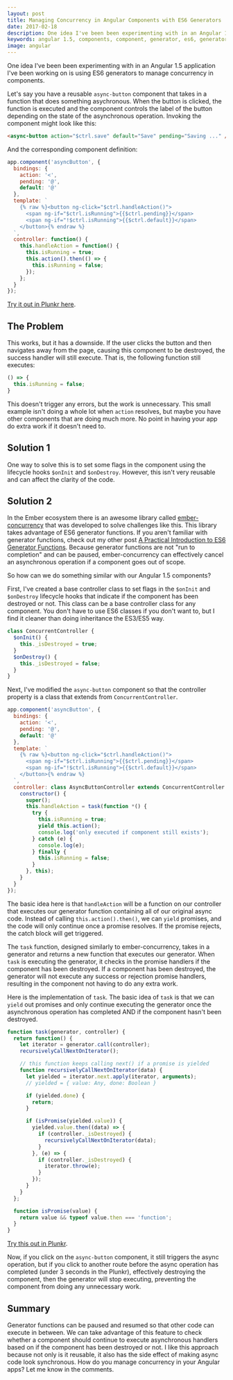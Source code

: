 ```yaml
---
layout: post
title: Managing Concurrency in Angular Components with ES6 Generators
date: 2017-02-18
description: One idea I've been been experimenting with in an Angular 1.5 application I've been working on is using ES6 generators to manage concurrency in components.
keywords: angular 1.5, components, component, generator, es6, generators, generator functions, asychronous, async, ember-concurrency, concurrency, es2015
image: angular
---
```


One idea I've been been experimenting with in an Angular 1.5 application I've been working on is using ES6 generators to manage concurrency in components.

Let's say you have a reusable `async-button` component that takes in a function that does something asychronous. When the button is clicked, the function is executed and the component controls the label of the button depending on the state of the asynchronous operation. Invoking the component might look like this:

```html
<async-button action="$ctrl.save" default="Save" pending="Saving ..." />
```

And the corresponding component definition:

```js
app.component('asyncButton', {
  bindings: {
    action: '<',
    pending: '@',
    default: '@'
  },
  template: `
    {% raw %}<button ng-click="$ctrl.handleAction()">
      <span ng-if="$ctrl.isRunning">{{$ctrl.pending}}</span>
      <span ng-if="!$ctrl.isRunning">{{$ctrl.default}}</span>
    </button>{% endraw %}
  `,
  controller: function() {
    this.handleAction = function() {
      this.isRunning = true;
      this.action().then(() => {
        this.isRunning = false;
      });
    };
  }
});
```

[Try it out in Plunkr here](https://plnkr.co/edit/P4bLJ5uyCV3mSqQXQylN?p=preview).

## The Problem

This works, but it has a downside. If the user clicks the button and then navigates away from the page, causing this component to be destroyed, the success handler will still execute. That is, the following function still executes:

```js
() => {
  this.isRunning = false;
}
```

This doesn't trigger any errors, but the work is unnecessary. This small example isn't doing a whole lot when `action` resolves, but maybe you have other components that are doing much more. No point in having your app do extra work if it doesn't need to.

## Solution 1

One way to solve this is to set some flags in the component using the lifecycle hooks `$onInit` and `$onDestroy`. However, this isn't very reusable and can affect the clarity of the code.

## Solution 2

In the Ember ecosystem there is an awesome library called [ember-concurrency](http://ember-concurrency.com/#/docs) that was developed to solve challenges like this. This library takes advantage of ES6 generator functions. If you aren't familiar with generator functions, check out my other post [A Practical Introduction to ES6 Generator Functions](/2016/10/15/a-practical-introduction-to-es6-generator-functions.html). Because generator functions are not "run to completion" and can be paused, ember-concurrency can effectively cancel an asynchronous operation if a component goes out of scope.

So how can we do something similar with our Angular 1.5 components?

First, I've created a base controller class to set flags in the `$onInit` and `$onDestroy` lifecycle hooks that indicate if the component has been destroyed or not. This class can be a base controller class for any component. You don't have to use ES6 classes if you don't want to, but I find it cleaner than doing inheritance the ES3/ES5 way.

```js
class ConcurrentController {
  $onInit() {
    this._isDestroyed = true;
  }
  $onDestroy() {
    this._isDestroyed = false;
  }
}
```

Next, I've modified the `async-button` component so that the controller property is a class that extends from `ConcurrentController`.

```js
app.component('asyncButton', {
  bindings: {
    action: '<',
    pending: '@',
    default: '@'
  },
  template: `
    {% raw %}<button ng-click="$ctrl.handleAction()">
      <span ng-if="$ctrl.isRunning">{{$ctrl.pending}}</span>
      <span ng-if="!$ctrl.isRunning">{{$ctrl.default}}</span>
    </button>{% endraw %}
  `,
  controller: class AsyncButtonController extends ConcurrentController {
    constructor() {
      super();
      this.handleAction = task(function *() {
        try {
          this.isRunning = true;
          yield this.action();
          console.log('only executed if component still exists');
        } catch (e) {
          console.log(e);
        } finally {
          this.isRunning = false;
        }
      }, this);
    }
  }
});
```

The basic idea here is that `handleAction` will be a function on our controller that executes our generator function containing all of our original async code. Instead of calling `this.action().then()`, we can `yield` promises, and the code will only continue once a promise resolves. If the promise rejects, the catch block will get triggered.

The `task` function, designed similarly to ember-concurrency, takes in a generator and returns a new function that executes our generator. When `task` is executing the generator, it checks in the promise handlers if the component has been destroyed. If a component has been destroyed, the generator will not execute any success or rejection promise handlers, resulting in the component not having to do any extra work.

Here is the implementation of `task`. The basic idea of `task` is that we can `yield` out promises and only continue executing the generator once the asynchronous operation has completed AND if the component hasn't been destroyed.

```js
function task(generator, controller) {
  return function() {
    let iterator = generator.call(controller);
    recursivelyCallNextOnIterator();

    // this function keeps calling next() if a promise is yielded
    function recursivelyCallNextOnIterator(data) {
      let yielded = iterator.next.apply(iterator, arguments);
      // yielded = { value: Any, done: Boolean }

      if (yielded.done) {
        return;
      }

      if (isPromise(yielded.value)) {
        yielded.value.then((data) => {
          if (controller._isDestroyed) {
            recursivelyCallNextOnIterator(data);
          }
        }, (e) => {
          if (controller._isDestroyed) {
            iterator.throw(e);
          }
        });
      }
    }
  };

  function isPromise(value) {
    return value && typeof value.then === 'function';
  }
}
```

[Try this out in Plunkr](https://plnkr.co/edit/ohRuZ0BSoNtC8iuEmmla?p=preview).

Now, if you click on the `async-button` component, it still triggers the async operation, but if you click to another route before the async operation has completed (under 3 seconds in the Plunkr), effectively destroying the component, then the generator will stop executing, preventing the component from doing any unnecessary work.

## Summary

Generator functions can be paused and resumed so that other code can execute in between. We can take advantage of this feature to check whether a component should continue to execute asynchronous handlers based on if the component has been destroyed or not. I like this approach because not only is it reusable, it also has the side effect of making async code look synchronous. How do you manage concurrency in your Angular apps? Let me know in the comments.
